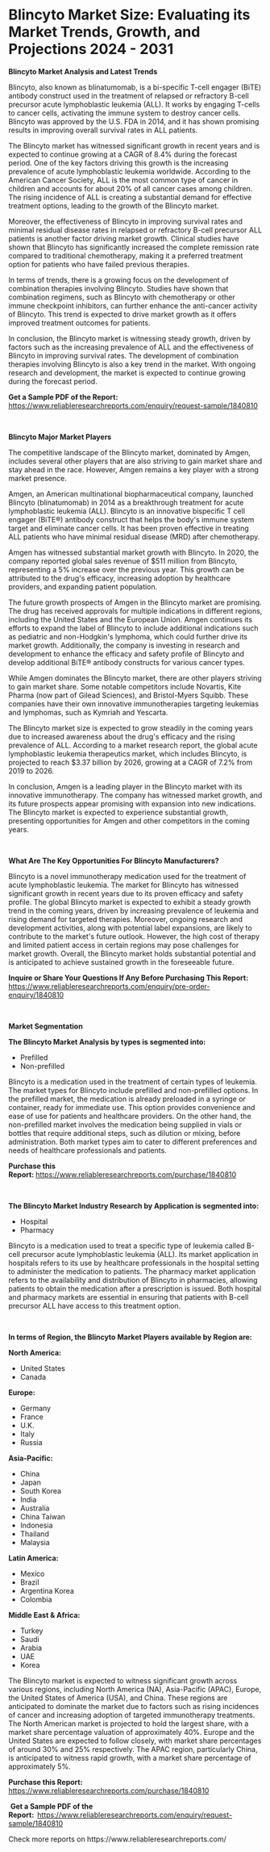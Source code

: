 <p><h1>Blincyto Market Size: Evaluating its Market Trends, Growth, and Projections 2024 - 2031</h1></p><p><strong>Blincyto Market Analysis and Latest Trends</strong></p>
<p><p>Blincyto, also known as blinatumomab, is a bi-specific T-cell engager (BiTE) antibody construct used in the treatment of relapsed or refractory B-cell precursor acute lymphoblastic leukemia (ALL). It works by engaging T-cells to cancer cells, activating the immune system to destroy cancer cells. Blincyto was approved by the U.S. FDA in 2014, and it has shown promising results in improving overall survival rates in ALL patients.</p><p>The Blincyto market has witnessed significant growth in recent years and is expected to continue growing at a CAGR of 8.4% during the forecast period. One of the key factors driving this growth is the increasing prevalence of acute lymphoblastic leukemia worldwide. According to the American Cancer Society, ALL is the most common type of cancer in children and accounts for about 20% of all cancer cases among children. The rising incidence of ALL is creating a substantial demand for effective treatment options, leading to the growth of the Blincyto market.</p><p>Moreover, the effectiveness of Blincyto in improving survival rates and minimal residual disease rates in relapsed or refractory B-cell precursor ALL patients is another factor driving market growth. Clinical studies have shown that Blincyto has significantly increased the complete remission rate compared to traditional chemotherapy, making it a preferred treatment option for patients who have failed previous therapies.</p><p>In terms of trends, there is a growing focus on the development of combination therapies involving Blincyto. Studies have shown that combination regimens, such as Blincyto with chemotherapy or other immune checkpoint inhibitors, can further enhance the anti-cancer activity of Blincyto. This trend is expected to drive market growth as it offers improved treatment outcomes for patients.</p><p>In conclusion, the Blincyto market is witnessing steady growth, driven by factors such as the increasing prevalence of ALL and the effectiveness of Blincyto in improving survival rates. The development of combination therapies involving Blincyto is also a key trend in the market. With ongoing research and development, the market is expected to continue growing during the forecast period.</p></p>
<p><strong>Get a Sample PDF of the Report:&nbsp;</strong> <a href="https://www.reliableresearchreports.com/enquiry/request-sample/1840810">https://www.reliableresearchreports.com/enquiry/request-sample/1840810</a></p>
<p>&nbsp;</p>
<p><strong>Blincyto Major Market Players</strong></p>
<p><p>The competitive landscape of the Blincyto market, dominated by Amgen, includes several other players that are also striving to gain market share and stay ahead in the race. However, Amgen remains a key player with a strong market presence.</p><p>Amgen, an American multinational biopharmaceutical company, launched Blincyto (blinatumomab) in 2014 as a breakthrough treatment for acute lymphoblastic leukemia (ALL). Blincyto is an innovative bispecific T cell engager (BiTE®) antibody construct that helps the body's immune system target and eliminate cancer cells. It has been proven effective in treating ALL patients who have minimal residual disease (MRD) after chemotherapy.</p><p>Amgen has witnessed substantial market growth with Blincyto. In 2020, the company reported global sales revenue of $511 million from Blincyto, representing a 5% increase over the previous year. This growth can be attributed to the drug's efficacy, increasing adoption by healthcare providers, and expanding patient population.</p><p>The future growth prospects of Amgen in the Blincyto market are promising. The drug has received approvals for multiple indications in different regions, including the United States and the European Union. Amgen continues its efforts to expand the label of Blincyto to include additional indications such as pediatric and non-Hodgkin's lymphoma, which could further drive its market growth. Additionally, the company is investing in research and development to enhance the efficacy and safety profile of Blincyto and develop additional BiTE® antibody constructs for various cancer types.</p><p>While Amgen dominates the Blincyto market, there are other players striving to gain market share. Some notable competitors include Novartis, Kite Pharma (now part of Gilead Sciences), and Bristol-Myers Squibb. These companies have their own innovative immunotherapies targeting leukemias and lymphomas, such as Kymriah and Yescarta.</p><p>The Blincyto market size is expected to grow steadily in the coming years due to increased awareness about the drug's efficacy and the rising prevalence of ALL. According to a market research report, the global acute lymphoblastic leukemia therapeutics market, which includes Blincyto, is projected to reach $3.37 billion by 2026, growing at a CAGR of 7.2% from 2019 to 2026.</p><p>In conclusion, Amgen is a leading player in the Blincyto market with its innovative immunotherapy. The company has witnessed market growth, and its future prospects appear promising with expansion into new indications. The Blincyto market is expected to experience substantial growth, presenting opportunities for Amgen and other competitors in the coming years.</p></p>
<p>&nbsp;</p>
<p><strong>What Are The Key Opportunities For Blincyto Manufacturers?</strong></p>
<p><p>Blincyto is a novel immunotherapy medication used for the treatment of acute lymphoblastic leukemia. The market for Blincyto has witnessed significant growth in recent years due to its proven efficacy and safety profile. The global Blincyto market is expected to exhibit a steady growth trend in the coming years, driven by increasing prevalence of leukemia and rising demand for targeted therapies. Moreover, ongoing research and development activities, along with potential label expansions, are likely to contribute to the market's future outlook. However, the high cost of therapy and limited patient access in certain regions may pose challenges for market growth. Overall, the Blincyto market holds substantial potential and is anticipated to achieve sustained growth in the foreseeable future.</p></p>
<p><strong>Inquire or Share Your Questions If Any Before Purchasing This Report:</strong> <a href="https://www.reliableresearchreports.com/enquiry/pre-order-enquiry/1840810">https://www.reliableresearchreports.com/enquiry/pre-order-enquiry/1840810</a></p>
<p>&nbsp;</p>
<p><strong>Market Segmentation</strong></p>
<p><strong>The Blincyto Market Analysis by types is segmented into:</strong></p>
<p><ul><li>Prefilled</li><li>Non-prefilled</li></ul></p>
<p><p>Blincyto is a medication used in the treatment of certain types of leukemia. The market types for Blincyto include prefilled and non-prefilled options. In the prefilled market, the medication is already preloaded in a syringe or container, ready for immediate use. This option provides convenience and ease of use for patients and healthcare providers. On the other hand, the non-prefilled market involves the medication being supplied in vials or bottles that require additional steps, such as dilution or mixing, before administration. Both market types aim to cater to different preferences and needs of healthcare professionals and patients.</p></p>
<p><strong>Purchase this Report:&nbsp;</strong><a href="https://www.reliableresearchreports.com/purchase/1840810">https://www.reliableresearchreports.com/purchase/1840810</a></p>
<p>&nbsp;</p>
<p><strong>The Blincyto Market Industry Research by Application is segmented into:</strong></p>
<p><ul><li>Hospital</li><li>Pharmacy</li></ul></p>
<p><p>Blincyto is a medication used to treat a specific type of leukemia called B-cell precursor acute lymphoblastic leukemia (ALL). Its market application in hospitals refers to its use by healthcare professionals in the hospital setting to administer the medication to patients. The pharmacy market application refers to the availability and distribution of Blincyto in pharmacies, allowing patients to obtain the medication after a prescription is issued. Both hospital and pharmacy markets are essential in ensuring that patients with B-cell precursor ALL have access to this treatment option.</p></p>
<p>&nbsp;</p>
<p><strong>In terms of Region, the Blincyto Market Players available by Region are:</strong></p>
<p>
    <p> <strong> North America: </strong>
        <ul>
            <li>United States</li>
            <li>Canada</li>
        </ul>
        </p> 
    <p> <strong> Europe: </strong>
        <ul>
            <li>Germany</li>
            <li>France</li>
            <li>U.K.</li>
            <li>Italy</li>
            <li>Russia</li>
        </ul>
        </p> 
    <p> <strong> Asia-Pacific: </strong>
        <ul>
            <li>China</li>
            <li>Japan</li>
            <li>South Korea</li>
            <li>India</li>
            <li>Australia</li>
            <li>China Taiwan</li>
            <li>Indonesia</li>
            <li>Thailand</li>
            <li>Malaysia</li>
        </ul>
        </p> 
    <p> <strong> Latin America: </strong>
        <ul>
            <li>Mexico</li>
            <li>Brazil</li>
            <li>Argentina Korea</li>
            <li>Colombia</li>
        </ul>
        </p> 
    <p> <strong> Middle East & Africa: </strong>
        <ul>
            <li>Turkey</li>
            <li>Saudi</li>
            <li>Arabia</li>
            <li>UAE</li>
            <li>Korea</li>
        </ul>
    </p>
    </p>
<p><p>The Blincyto market is expected to witness significant growth across various regions, including North America (NA), Asia-Pacific (APAC), Europe, the United States of America (USA), and China. These regions are anticipated to dominate the market due to factors such as rising incidences of cancer and increasing adoption of targeted immunotherapy treatments. The North American market is projected to hold the largest share, with a market share percentage valuation of approximately 40%. Europe and the United States are expected to follow closely, with market share percentages of around 30% and 25% respectively. The APAC region, particularly China, is anticipated to witness rapid growth, with a market share percentage of approximately 5%.</p></p>
<p><strong>Purchase this Report: </strong><a href="https://www.reliableresearchreports.com/purchase/1840810">https://www.reliableresearchreports.com/purchase/1840810</a></p>
<p>&nbsp;<strong>Get a Sample PDF of the Report:&nbsp;&nbsp;</strong><a href="https://www.reliableresearchreports.com/enquiry/request-sample/1840810">https://www.reliableresearchreports.com/enquiry/request-sample/1840810</a></p>
<p><strong></strong></p>
<p>Check more reports on https://www.reliableresearchreports.com/</p>